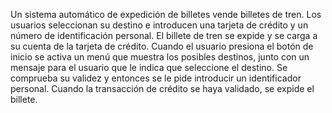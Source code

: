 Un sistema automático de expedición de billetes vende billetes de tren. Los usuarios seleccionan su destino e introducen una tarjeta de crédito y un número de identificación personal. El billete de tren se expide y se carga a su cuenta de la tarjeta de crédito. Cuando el usuario presiona el botón de inicio se activa un menú que muestra los posibles destinos, junto con un mensaje para el usuario que le indica que seleccione el destino. Se comprueba su validez y entonces se le pide introducir un identificador personal. Cuando la transacción de crédito se haya validado, se expide el billete.
